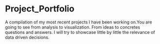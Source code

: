 # Project_Portfolio
A compilation of my most recent projects I have been working on.You are going to see from analysis to visualization. From ideas to concretes questions and answers. I will try to showcase little by little the relevance of data driven decisions.
